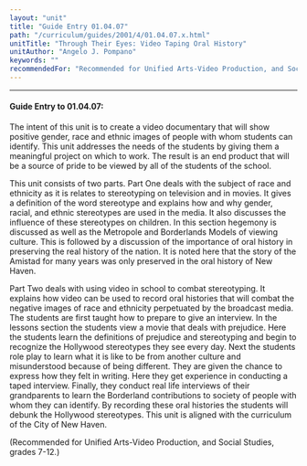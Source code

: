 ```yaml
---
layout: "unit"
title: "Guide Entry 01.04.07"
path: "/curriculum/guides/2001/4/01.04.07.x.html"
unitTitle: "Through Their Eyes: Video Taping Oral History"
unitAuthor: "Angelo J. Pompano"
keywords: ""
recommendedFor: "Recommended for Unified Arts-Video Production, and Social Studies, grades 7-12."
---
```

<body>
<hr/>
<h4>
Guide Entry to 01.04.07:
</h4>
<p>
The intent of this unit is to create a video documentary that will show positive gender, race and ethnic images of people with whom students can identify. This unit addresses the needs of the students by giving them a meaningful project on which to work. The result is an end product that will be a source of pride to be viewed by all of the students of the school.
</p>
<p>
This unit consists of two parts. Part One deals with the subject of race and ethnicity as it is relates to stereotyping on television and in movies. It gives a definition of the word stereotype and explains how and why gender, racial, and ethnic stereotypes are used in the media. It also discusses the influence of these stereotypes on children. In this section hegemony is discussed as well as the Metropole and Borderlands Models of viewing culture. This is followed by a discussion of the importance of oral history in preserving the real history of the nation. It is noted here that the story of the Amistad for many years was only preserved in the oral history of New Haven.
</p>
<p>
Part Two deals with using video in school to combat stereotyping. It explains how video can be used to record oral histories that will combat the negative images of race and ethnicity perpetuated by the broadcast media. The students are first taught how to prepare to give an interview. In the lessons section the students view a movie that deals with prejudice. Here the students learn the definitions of prejudice and stereotyping and begin to recognize the Hollywood stereotypes they see every day. Next the students role play to learn what it is like to be from another culture and misunderstood because of being different. They are given the chance to express how they felt in writing. Here they get experience in conducting a taped interview. Finally, they conduct real life interviews of their grandparents to learn the Borderland contributions to society of people with whom they can identify. By recording these oral histories the students will debunk the Hollywood stereotypes. This unit is aligned with the curriculum of the City of New Haven.
</p>
<p>
(Recommended for Unified Arts-Video Production, and Social Studies, grades 7-12.)
</p>
</body>